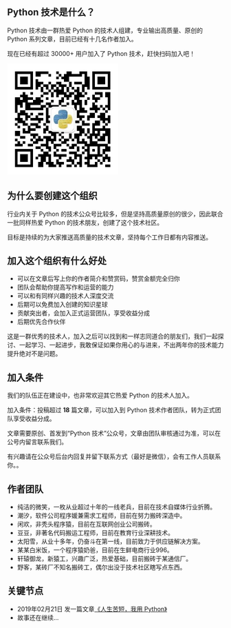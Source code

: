 
## Python 技术是什么？

Python 技术由一群热爱 Python 的技术人组建，专业输出高质量、原创的 Python 系列文章，目前已经有十几名作者加入。

现在已经有超过 30000+ 用户加入了 Python 技术，赶快扫码加入吧！

![](/assets/images/wechat-qcode.jpg)


## 为什么要创建这个组织

行业内关于 Python 的技术公众号比较多，但是坚持高质量原创的很少，因此联合一批同样热爱 Python 的技术朋友，创建了这个技术社区。

目标是持续的为大家推送高质量的技术文章，坚持每个工作日都有内容推送。


## 加入这个组织有什么好处

- 可以在文章后写上你的作者简介和赞赏码，赞赏金额完全归你
- 团队会帮助你提高写作和运营的能力
- 可以和有同样兴趣的技术人深度交流
- 后期可以免费加入创建的知识星球
- 贡献突出者，会加入正式运营团队，享受收益分成
- 后期优先合作伙伴

这是一群优秀的技术人，加入之后可以找到和一样志同道合的朋友们，我们一起探讨、一起学习、一起进步，我敢保证如果你用心的与进来，不出两年你的技术能力提升绝对不是问题。


## 加入条件

我们的队伍正在建设中，也非常欢迎其它热爱 Python 的技术人加入。

加入条件：投稿超过 **18** 篇文章，可以加入到 Python 技术作者团队，转为正式团队享受收益分成。

文章需要原创、首发到“Python 技术”公众号，文章由团队审核通过为准，可以在公号内留言联系我们。

有兴趣请在公众号后台内回复并留下联系方式（最好是微信），会有工作人员联系你。。


## 作者团队

- 纯洁的微笑，一枚从业超过十年的一线老兵，目前在技术自媒体行业折腾。
- 潮汐，软件公司程序媛兼需求工程师，目前在努力搬砖深造中。
- 闲欢，非秃头程序猿，目前在互联网创业公司搬砖。
- 豆豆，非著名代码搬运工程师，目前在教育行业深耕技术。
- 太阳雪，从业十多年，仍奋斗在第一线，目前致力于供应链解决方案。
- 某某白米饭，一个程序猿奶爸，目前在生鲜电商行业996。
- 轩辕御龙，新猿工，兴趣广泛，热爱基础，目前搬砖于某通信厂。
- 野客，某砖厂不知名搬砖工，偶尔出没于技术社区瞎写点东西。

## 关键节点

- 2019年02月21日 发一篇文章[《人生苦短，我用 Python》](https://mp.weixin.qq.com/s/6cv-9_oYhfycapRPTxmjmQ)
- 故事还在继续...

